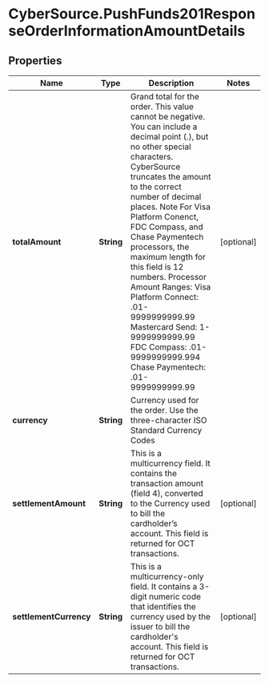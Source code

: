# CyberSource.PushFunds201ResponseOrderInformationAmountDetails

## Properties
Name | Type | Description | Notes
------------ | ------------- | ------------- | -------------
**totalAmount** | **String** | Grand total for the order. This value cannot be negative. You can include a decimal point (.), but no other special characters. CyberSource truncates the amount to the correct number of decimal places.  Note For Visa Platform Conenct, FDC Compass, and Chase Paymentech processors, the maximum length for this field is 12 numbers.  Processor Amount Ranges: Visa Platform Connect: .01-9999999999.99  Mastercard Send: 1-9999999999.99  FDC Compass: .01- 9999999999.994  Chase Paymentech: .01-9999999999.99  | [optional] 
**currency** | **String** | Currency used for the order. Use the three-character ISO Standard Currency Codes  | 
**settlementAmount** | **String** | This is a multicurrency field. It contains the transaction amount (field 4), converted to the Currency used to bill the cardholder’s account. This field is returned for OCT transactions.  | [optional] 
**settlementCurrency** | **String** | This is a multicurrency-only field. It contains a 3-digit numeric code that identifies the currency used by the issuer to bill the cardholder&#39;s account. This field is returned for OCT transactions.  | [optional] 


